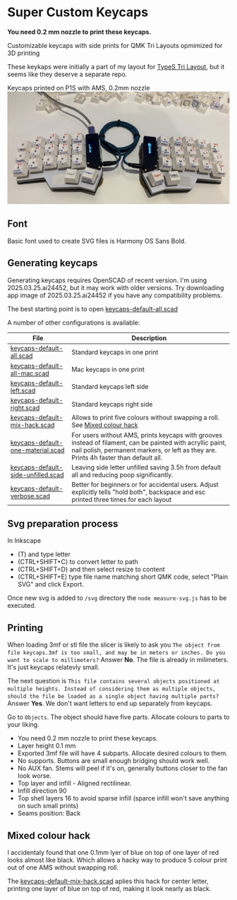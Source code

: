 # Super Custom Keycaps

**You need 0.2 mm nozzle to print these keycaps.**

Customizable keycaps with side prints for QMK Tri Layouts opmimized for 3D printing

These keykaps were initially a part of my layout for [TypeS Tri Layout](https://github.com/andruhon/type-s-tri-layout), but it seems like they deserve a separate repo.

Keycaps printed on P1S with AMS, 0.2mm nozzle
![Keyboard with full set of keycaps](keyboard.png)

## Font

Basic font used to create SVG files is Harmony OS Sans Bold.

## Generating keycaps

Generating keycaps requires OpenSCAD of recent version. I'm using 2025.03.25.ai24452,
but it may work with older versions. Try downloading app image of 2025.03.25.ai24452 if you have any compatibility problems.

The best starting point is to open [keycaps-default-all.scad](keycaps-default-all.scad)

A number of other configurations is available:

| File                                                                      | Description |
| ---                                                                       | --- |
|[keycaps-default-all.scad](keycaps-default-all.scad)                       | Standard keycaps in one print |
|[keycaps-default-all-mac.scad](keycaps-default-all-mac.scad)               | Mac keycaps in one print |
|[keycaps-default-left.scad](keycaps-default-left.scad)                     | Standard keycaps left side |
|[keycaps-default-right.scad](keycaps-default-right.scad)                   | Standard keycaps right side |
|[keycaps-default-mix-hack.scad](keycaps-default-mix-hack.scad)             | Allows to print five colours without swapping a roll. See [Mixed colour hack](#mixed-colour-hack)|
|[keycaps-default-one-material.scad](keycaps-default-one-material.scad)     | For users without AMS, prints keycaps with grooves instead of filament, can be painted with acryllic paint, nail polish, permanent markers, or left as they are. Prints 4h faster than default all. |
|[keycaps-default-side-unfilled.scad](keycaps-default-side-unfilled.scad)   | Leaving side letter unfilled saving 3.5h from default all and reducing poop significantly. |
|[keycaps-default-verbose.scad](keycaps-default-verbose.scad)               | Better for beginners or for accidental users. Adjust explicitly tells "hold both", backspace and esc printed three times for each layout |


## Svg preparation process

In Inkscape

- (T) and type letter
- (CTRL+SHIFT+C) to convert letter to path
- (CTRL+SHIFT+D) and then select resize to content
- (CTRL+SHIFT+E) type file name matching short QMK code, select "Plain SVG" and click Export.

Once new svg is added to `/svg` directory the `node measure-svg.js` has to be executed.

## Printing

When loading 3mf or stl file the slicer is likely to ask you
`The object from file keycaps.3mf is too small, and may be in meters or inches. Do you want to scale to millimeters?`
Answer **No**. The file is already in milimeters. It's just keycaps relatevly small.

The next question is
`This file contains several objects positioned at multiple heights. Instead of considering them as multiple objects, should the file be loaded as a single object having multiple parts?`
Answer **Yes**. We don't want letters to end up separately from keycaps.

Go to `Objects`. The object should have five parts. Allocate colours to parts to your liking.

- You need 0.2 mm nozzle to print these keycaps.
- Layer height 0.1 mm
- Exported 3mf file will have 4 subparts. Allocate desired colours to them.
- No supports. Buttons are small enough bridging should work well.
- No AUX fan. Stems will peel if it's on, generally buttons closer to the fan look worse.
- Top layer and infill - Aligned rectilinear.
- Infill direction 90
- Top shell layers 16 to avoid sparse infill (sparce infill won't save anything on such small prints)
- Seams position: Back

## Mixed colour hack
I accidentaly found that one 0.1mm lyer of blue on top of one layer of red
looks almost like black. Which allows a hacky way to produce 5 colour print out of one AMS without swapping roll.

The [keycaps-default-mix-hack.scad](keycaps-default-mix-hack.scad) aplies this hack for center letter,
printing one layer of blue on top of red, making it look nearly as black.
